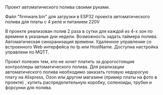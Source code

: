 Проект автоматического полива своими руками.

Файл "firmware.bin" для загрузки в ESP32 проекта автоматического полива для платы с 4 реле и питанием 220V

В проекте реализован полив 2 раза в сутки для каждой из 4-х зон по времени в указаные дни недели. 
Возможность задать таймера полива. Автоматическая синхранизация времени. 
Удаленное управление со встроенного Web интерфейса по Ip или HostName.
Доступна настройка управлени по MQTT.

Проект полезен тем, кто не хочет платить за дорогостоящие контроллеры автоматического полива.
Для реализации автоматического полива необходимо заказать готовую недорогую плату на Alixpress, Ozon  или другом магазине (пример платы на фото в проекте) , купить распределительную коробку, соленоиды, трубки и форсунки для полива.
